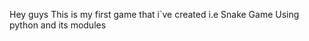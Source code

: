  Hey guys 
 This is my first game that i`ve created i.e 
 Snake Game
 Using python and its modules

